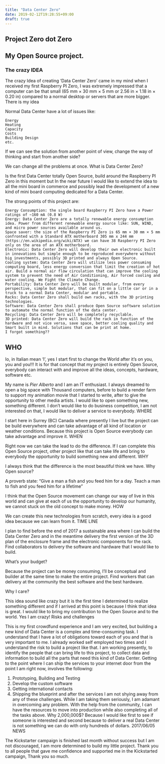 ```yaml
---
title: "Data Center Zero"
date: 2019-02-12T19:28:55+09:00
draft: true
---
```


## Project Zero dot Zero

## My Open Source project.

 
### The crazy IDEA

The crazy Idea of creating ‘Data Center Zero’ came in my mind when I received my first Raspberry PI Zero, I was extremely impressed that a computer can be that small (65 mm × 30 mm × 5 mm or 2.56 in × 1.18 in × 0.20 in) compared to a normal desktop or servers that are more bigger.
There is my idea

Normal Data Center have a lot of issues like:

    Energy
    Heating
    Capacity
    Costs
    Building Design
    etc.

If we can see the solution from another point of view, change the way of thinking and start from another side?

We can change all the problems at once.
What is Data Center Zero?

Is the first Data Center totally Open Source, build around the Raspberry PI Zero in this moment but In the near future I would like to extend the idea to all the mini board in commerce and possibly lead the development of a new kind of mini board computing dedicated for a Data Center.

The strong points of this project are:

    Energy Consumption: the single board Raspberry PI Zero have a Power ratings of ~160 mA (0.8 W)
    Energy: Data Center Zero are a totally renewable energy consumption idea. Power from different renewable energy source like: SUN, WIND, and micro power sources available around us.
    Space saver: the size of the Raspberry PI Zero is 65 mm × 30 mm × 5 mm confronted with a Standard ATX motherboard 305 mm x 244 mm (https://en.wikipedia.org/wiki/ATX) we can have 38 Raspberry PI Zero only on the area of an ATX motherboard.
    Electronic: Data Center Zero will develop their own electronic built in innovations but simple enough to be reproduced everywhere without big investments, possibly 3D printed and always Open Source.
    Cooling system: Data Center Zero will utilize less power consuming computing board, less energy conversion that limit the creation of hot air. Build a normal air flow circulation that can improve the cooling system to prevent the need of Air Conditioning, Air forced cooling and water cooling. We Fight the Climate Change.
    Portability: Data Center Zero will be built modular, from every perspective, simple but modular, that can fit on a little car or in a truck to a normal Data Center, modular and portable.
    Racks: Data Center Zero shall build own racks, with the 3D printing technologies.
    Software: Data Center Zero shall produce Open Source software solution to automate the normal function of the data center.
    Recycling: Data Center Zero will be completely recyclable.
    3D printed: Data Center Zero will build the rack in function of the hardware and not vice versa, save space, better cooling quality and Smart built in mind. Solutions that can be print at home.
    I forgot something??

## WHO

Io, in Italian mean ‘I’, yes I start first to change the World after it’s on you, you and you!!! It is for that concept that my project is entirely Open Source, everybody can interact with and improve all the ideas, concepts, hardware, software etc.

My name is _Pier Alberto_ and I am an IT enthusiast. I always dreamed to open a big space with Thousand computers, before to build a render farm to support my animation movie that I started to write, after to give the opportunity to other media artists. I would like to open something new, something different. I don’t would like to do business competition, I am not interested on that, I would like to deliver a service to everybody.
WHERE

I start here in Surrey (BC) Canada where presently I live but the project can be build everywhere and can take advantage of all kind of location or weather conditions. Because this project is Open Source everybody can take advantage and improve it.
WHEN

Right now we can take the lead to do the difference. If I can complete this Open Source project, other project like that can take life and bring to everybody the opportunity to build something new and different.
WHY

I always think that the difference is the most beautiful think we have.
Why Open source?

A proverb state: “Give a man a fish and you feed him for a day. Teach a man to fish and you feed him for a lifetime”

I think that the Open Source movement can change our way of live in this world and can give at each of us the opportunity to develop our humanity, we cannot stuck on the old concept to make money.
HOW

We can create this new technologies from scratch, every idea is a good idea because we can learn from it.
TIME LINE

I plan to find before the end of 2017 a sustainable area where I can build the Data Center Zero and in the meantime delivery the first version of the 3D plan of the enclosure frame and the electronic components for the rack. Find collaborators to delivery the software and hardware that I would like to build.

What’s your budget?

Because the project can be money consuming, I’ll be conceptual and builder at the same time to make the entire project. Find workers that can delivery at the community the best software and the best hardware.

Why I care?

This idea sound like crazy but it is the first time I determined to realize something different and if I arrived at this point is because I think that idea is great. I would like to bring my contribution to the Open Source and to the world. Yes I am crazy!
Risks and challenges

This is my first crowdfund experience and I am very excited, but building a new kind of Data Center is a complex and time-consuming task. I understand that I have a lot of obligations toward each of you and that is very important to me.
I already worked self employed two times and I understand the risk to build a project like that.
I am working presently, to identify the people that can bring life to this project, to collect data and information to build all the parts that need this kind of Data Center.
Getting to the point where I can ship the services to your internet door from the point I am right now, involves the following:
1) Prototyping, Building and Testing
2) Develop the custom software
3) Getting international contacts
4) Shipping the blueprint and after the services
I am not shying away from any of these challenges. While I am taking them seriously, I am adamant in overcoming any problem. With the help from the community, I can have the resources to move into production while also completing all of the tasks above.
Why 2,000,000$?
Because I would like first to see if someone is interested and second because to deliver a real Data Center is not something we can do with only hundreds of dollars.
2017/06/05 NEWS

The Kickstarter campaign is finished last month without success but I am not discouraged, I am more determined to build my little project.
Thank you to all people that gave me confidence and supported me in the Kickstarted campaign, Thank you so much.
